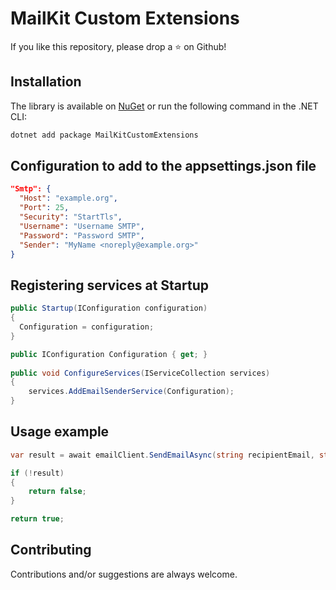 # MailKit Custom Extensions

If you like this repository, please drop a :star: on Github!


## Installation

The library is available on [NuGet](https://www.nuget.org/packages/MailKitCustomExtensions) or run the following command in the .NET CLI:

```bash
dotnet add package MailKitCustomExtensions
```


## Configuration to add to the appsettings.json file

```json
"Smtp": {
  "Host": "example.org",
  "Port": 25,
  "Security": "StartTls",
  "Username": "Username SMTP",
  "Password": "Password SMTP",
  "Sender": "MyName <noreply@example.org>"
}
```


## Registering services at Startup

```csharp
public Startup(IConfiguration configuration)
{
  Configuration = configuration;
}

public IConfiguration Configuration { get; }
	
public void ConfigureServices(IServiceCollection services)
{
    services.AddEmailSenderService(Configuration);
}
```


## Usage example

```csharp
var result = await emailClient.SendEmailAsync(string recipientEmail, string replyToEmail, string subject, string htmlMessage);

if (!result)
{
    return false;
}

return true;
```


## Contributing

Contributions and/or suggestions are always welcome.
